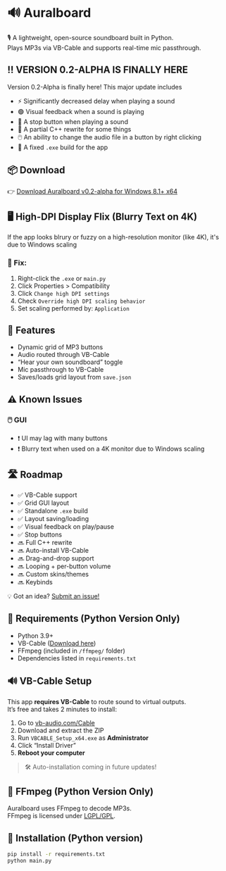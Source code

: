 # 🔊 Auralboard

🎙️ A lightweight, open-source soundboard built in Python.  
Plays MP3s via VB-Cable and supports real-time mic passthrough.

## ‼️ VERSION 0.2-ALPHA IS FINALLY HERE

Version 0.2-Alpha is finally here! This major update includes

- ⚡ Significantly decreased delay when playing a sound
- 🟢 Visual feedback when a sound is playing
- 🛑 A stop button when playing a sound
- 🧠 A partial C++ rewrite for some things
- 🖱️ An ability to change the audio file in a button by right clicking
- 🧱 A fixed `.exe` build for the app

## 📦 Download

👉 [Download Auralboard v0.2-alpha for Windows 8.1+ x64](https://github.com/PranThow/auralboard/releases/download/v0.2-alpha/auralboard-win-v0.2-alpha.exe)  

## 🖥️ High-DPI Display Flix (Blurry Text on 4K)

If the app looks blrury or fuzzy on a high-resolution monitor (like 4K), it's due to Windows scaling

### 🔧 Fix:

1. Right-click the `.exe` or `main.py`
2. Click Properties > Compatibility
3. Click `Change high DPI settings`
4. Check `Override high DPI scaling behavior`
5. Set scaling performed by: `Application`

## 🚀 Features

- Dynamic grid of MP3 buttons
- Audio routed through VB-Cable
- “Hear your own soundboard” toggle
- Mic passthrough to VB-Cable
- Saves/loads grid layout from `save.json`

## ⚠️ Known Issues

### 🖱️ GUI

- ❗ UI may lag with many buttons
- ❗ Blurry text when used on a 4K monitor due to Windows scaling

## 🛣️ Roadmap

- ✅ VB-Cable support
- ✅ Grid GUI layout
- ✅ Standalone `.exe` build
- ✅ Layout saving/loading
- ✅ Visual feedback on play/pause
- ✅ Stop buttons 
- 🔜 Full C++ rewrite
- 🔜 Auto-install VB-Cable
- 🔜 Drag-and-drop support
- 🔜 Looping + per-button volume
- 🔜 Custom skins/themes
- 🔜 Keybinds

💡 Got an idea? [Submit an issue!](https://github.com/PranThow/auralboard/issues)

## 📃 Requirements (Python Version Only)

- Python 3.9+
- VB-Cable ([Download here](https://vb-audio.com/Cable/))
- FFmpeg (included in `/ffmpeg/` folder)
- Dependencies listed in `requirements.txt`

## 🔊 VB-Cable Setup

This app **requires VB-Cable** to route sound to virtual outputs.  
It’s free and takes 2 minutes to install:

1. Go to [vb-audio.com/Cable](https://vb-audio.com/Cable/)
2. Download and extract the ZIP
3. Run `VBCABLE_Setup_x64.exe` as **Administrator**
4. Click “Install Driver”
5. **Reboot your computer**

> 🛠️ Auto-installation coming in future updates!

## 🧰 FFmpeg (Python Version Only)

Auralboard uses FFmpeg to decode MP3s.  
FFmpeg is licensed under [LGPL/GPL](https://ffmpeg.org/legal.html).

## 🔧 Installation (Python version)

```bash
pip install -r requirements.txt
python main.py
```